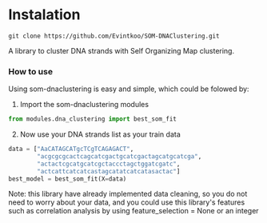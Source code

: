 # Instalation
```
git clone https://github.com/Evintkoo/SOM-DNAClustering.git
```

A library to cluster DNA strands with Self Organizing Map clustering.

### How to use

Using som-dnaclustering is easy and simple, which could be folowed by:
1. Import the som-dnaclustering modules
```python
from modules.dna_clustering import best_som_fit
```

2. Now use your DNA strands list as your train data
```python
data = ["AaCATAGCATgcTCgTCAGAGACT", 
        "acgcgcgcactcagcatcgactgcatcgactagcatgcatcga", 
        "actactcgcatgcatcgctaccctagctggatcgatc",
        "actcattcatcatcastagcatatcatcatasactac"]
best_model = best_som_fit(X=data)
```

Note: this library have already implemented data cleaning, so you do not need to worry about your data, and you could use this library's features such as correlation analysis by using feature_selection = None or an integer